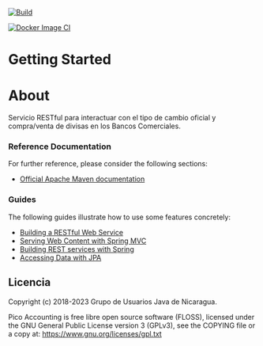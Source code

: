 [![Build](https://github.com/jugnicaragua/exchange-rate-service/actions/workflows/build.yml/badge.svg?event=check_run)](https://github.com/jugnicaragua/exchange-rate-service/actions/workflows/build.yml)

[![Docker Image CI](https://github.com/jugnicaragua/exchange-rate-service/actions/workflows/dockerimage.yml/badge.svg)](https://github.com/jugnicaragua/exchange-rate-service/actions/workflows/dockerimage.yml)



# Getting Started

# About
Servicio RESTful para interactuar con el tipo de cambio oficial y compra/venta de divisas en los Bancos Comerciales.


### Reference Documentation
For further reference, please consider the following sections:

* [Official Apache Maven documentation](https://maven.apache.org/guides/index.html)

### Guides
The following guides illustrate how to use some features concretely:

* [Building a RESTful Web Service](https://spring.io/guides/gs/rest-service/)
* [Serving Web Content with Spring MVC](https://spring.io/guides/gs/serving-web-content/)
* [Building REST services with Spring](https://spring.io/guides/tutorials/bookmarks/)
* [Accessing Data with JPA](https://spring.io/guides/gs/accessing-data-jpa/)


## Licencia
Copyright (c) 2018-2023 Grupo de Usuarios Java de Nicaragua.

Pico Accounting is free libre open source software (FLOSS), licensed under the GNU General Public License version 3 (GPLv3), see the COPYING file or a copy at: https://www.gnu.org/licenses/gpl.txt
